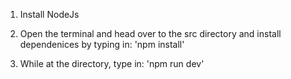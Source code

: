 1. Install NodeJs

2. Open the terminal and head over to the src directory and install dependenices by typing in: 'npm install'

3. While at the directory, type in: 'npm run dev'
